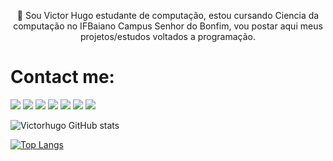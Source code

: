 <p align="center">🚀 Sou Victor Hugo estudante de computação, estou cursando Ciencia da computação no IFBaiano  Campus Senhor do Bonfim, vou postar aqui meus projetos/estudos voltados a programação.</p>
<h1>Contact me: </h1>

<a href="https://api.whatsapp.com/send?phone=5574991153953&text=Olá!"><img src="(https://img.shields.io/badge/-Whatsapp-4CA143?style=flat-square&labelColor=4CA143&logo=whatsapp&logoColor=white&link=https://api.whatsapp.com/send?phone=5574991153953&text=Olá!"/></a>
<a href="https://victorhugofny.github.io/"><img src="https://img.shields.io/badge/Portfolio-DD5000?style=for-the-badge&logo=github&logoColor=white"/></a>
<a href="mailto:victorhugofny@gmail.com?Subject=Meu%20contato&Body=Victor%20Hugo"><img src="https://img.shields.io/badge/gmail-DD1000?style=for-the-badge&logo=gmail&logoColor=white"/></a>
<a href="https://www.instagram.com/victorhugofny/"><img src="https://img.shields.io/badge/Instagram-DD2476?style=for-the-badge&logo=instagram&logoColor=white"/></a>
<a href="https://steamcommunity.com/id/HugoFUNNY/"><img src="https://img.shields.io/badge/steam-DD2476?style=for-the-badge&logo=steam&logoColor=white"/></a>
<a href="https://www.youtube.com/channel/UC0LxIVk-V0k6LsX_Z251iMw"><img src="https://img.shields.io/badge/Youtube-DD2000?style=for-the-badge&logo=youtube&logoColor=white"/></a> <img src="https://img.shields.io/youtube/channel/views/UC0LxIVk-V0k6LsX_Z251iMw?style=social"/>

![Victorhugo GitHub stats](https://github-readme-stats.vercel.app/api?username=victorhugofny&theme=dark&show_icons=true)

[![Top Langs](https://github-readme-stats.vercel.app/api/top-langs/?username=victorhugofny&theme=dar)](https://github.com/anuraghazra/github-readme-stats)

